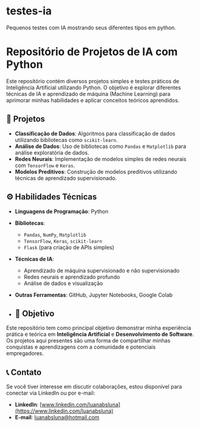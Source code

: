 # testes-ia
Pequenos testes com IA mostrando seus diferentes tipos em python.

# Repositório de Projetos de IA com Python

Este repositório contém diversos projetos simples e testes práticos de Inteligência Artificial utilizando Python. O objetivo é explorar diferentes técnicas de IA e aprendizado de máquina (Machine Learning) para aprimorar minhas habilidades e aplicar conceitos teóricos aprendidos.

## 📂 Projetos

- **Classificação de Dados**: Algoritmos para classificação de dados utilizando bibliotecas como `scikit-learn`.
- **Análise de Dados**: Uso de bibliotecas como `Pandas` e `Matplotlib` para análise exploratória de dados.
- **Redes Neurais**: Implementação de modelos simples de redes neurais com `TensorFlow` e `Keras`.
- **Modelos Preditivos**: Construção de modelos preditivos utilizando técnicas de aprendizado supervisionado.

## ⚙️ Habilidades Técnicas

- **Linguagens de Programação**: Python
- **Bibliotecas**: 
  - `Pandas`, `NumPy`, `Matplotlib`
  - `TensorFlow`, `Keras`, `scikit-learn`
  - `Flask` (para criação de APIs simples)
- **Técnicas de IA**:
  - Aprendizado de máquina supervisionado e não supervisionado
  - Redes neurais e aprendizado profundo
  - Análise de dados e visualização
- **Outras Ferramentas**: GitHub, Jupyter Notebooks, Google Colab

- ## 🎯 Objetivo

Este repositório tem como principal objetivo demonstrar minha experiência prática e teórica em **Inteligência Artificial** e **Desenvolvimento de Software**. Os projetos aqui presentes são uma forma de compartilhar minhas conquistas e aprendizagens com a comunidade e potenciais empregadores.

## 📞 Contato

Se você tiver interesse em discutir colaborações, estou disponível para conectar via LinkedIn ou por e-mail:
- **LinkedIn**: [www.linkedin.com/luanabsluna](https://www.linkedin.com/luanabsluna)
- **E-mail**: luanabsluna@hotmail.com
